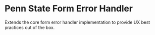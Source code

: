 # Penn State Form Error Handler
Extends the core form error handler implementation to provide UX best practices out of the box.